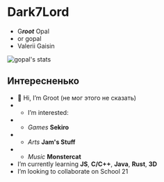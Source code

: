 # Dark7Lord
*  G***root*** Opal
* or gopal
* Valerii Gaisin

![gopal's stats](https://badge42.herokuapp.com/api/stats/gopal)
## Интересненько
* 👋 Hi, I’m Groot (не мог этого не сказать)
* * I’m interested:
* * *Games* **Sekiro**
* * *Arts* **Jam's Stuff**
* * *Music* **Monstercat**
* I’m currently learning **JS**, **C/C++**, **Java**, **Rust**, **3D**
* I’m looking to collaborate on School 21

<!---
dark7lord/dark7lord is a ✨ special ✨ repository because its `README.md` (this file) appears on your GitHub profile.
You can click the Preview link to take a look at your changes.
--->
